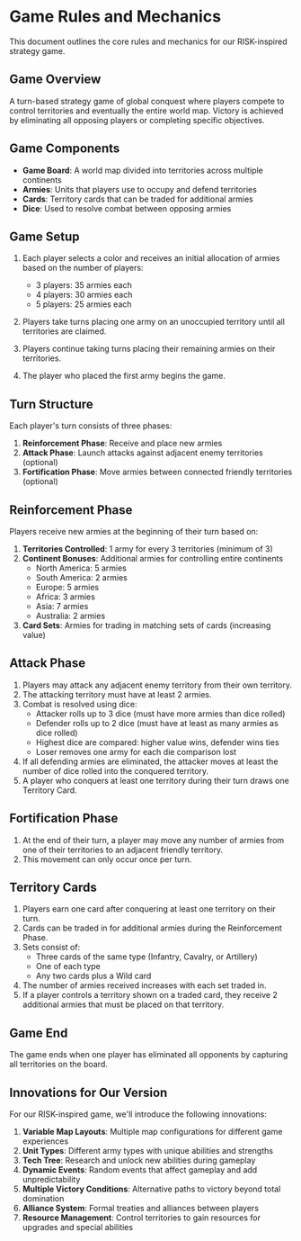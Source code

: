 # Game Rules and Mechanics

This document outlines the core rules and mechanics for our RISK-inspired strategy game.

## Game Overview

A turn-based strategy game of global conquest where players compete to control territories and eventually the entire world map. Victory is achieved by eliminating all opposing players or completing specific objectives.

## Game Components

- **Game Board**: A world map divided into territories across multiple continents
- **Armies**: Units that players use to occupy and defend territories
- **Cards**: Territory cards that can be traded for additional armies
- **Dice**: Used to resolve combat between opposing armies

## Game Setup

1. Each player selects a color and receives an initial allocation of armies based on the number of players:
   - 3 players: 35 armies each
   - 4 players: 30 armies each
   - 5 players: 25 armies each

2. Players take turns placing one army on an unoccupied territory until all territories are claimed.

3. Players continue taking turns placing their remaining armies on their territories.

4. The player who placed the first army begins the game.

## Turn Structure

Each player's turn consists of three phases:

1. **Reinforcement Phase**: Receive and place new armies
2. **Attack Phase**: Launch attacks against adjacent enemy territories (optional)
3. **Fortification Phase**: Move armies between connected friendly territories (optional)

## Reinforcement Phase

Players receive new armies at the beginning of their turn based on:

1. **Territories Controlled**: 1 army for every 3 territories (minimum of 3)
2. **Continent Bonuses**: Additional armies for controlling entire continents
   - North America: 5 armies
   - South America: 2 armies
   - Europe: 5 armies
   - Africa: 3 armies
   - Asia: 7 armies
   - Australia: 2 armies
3. **Card Sets**: Armies for trading in matching sets of cards (increasing value)

## Attack Phase

1. Players may attack any adjacent enemy territory from their own territory.
2. The attacking territory must have at least 2 armies.
3. Combat is resolved using dice:
   - Attacker rolls up to 3 dice (must have more armies than dice rolled)
   - Defender rolls up to 2 dice (must have at least as many armies as dice rolled)
   - Highest dice are compared: higher value wins, defender wins ties
   - Loser removes one army for each die comparison lost
4. If all defending armies are eliminated, the attacker moves at least the number of dice rolled into the conquered territory.
5. A player who conquers at least one territory during their turn draws one Territory Card.

## Fortification Phase

1. At the end of their turn, a player may move any number of armies from one of their territories to an adjacent friendly territory.
2. This movement can only occur once per turn.

## Territory Cards

1. Players earn one card after conquering at least one territory on their turn.
2. Cards can be traded in for additional armies during the Reinforcement Phase.
3. Sets consist of:
   - Three cards of the same type (Infantry, Cavalry, or Artillery)
   - One of each type
   - Any two cards plus a Wild card
4. The number of armies received increases with each set traded in.
5. If a player controls a territory shown on a traded card, they receive 2 additional armies that must be placed on that territory.

## Game End

The game ends when one player has eliminated all opponents by capturing all territories on the board.

## Innovations for Our Version

For our RISK-inspired game, we'll introduce the following innovations:

1. **Variable Map Layouts**: Multiple map configurations for different game experiences
2. **Unit Types**: Different army types with unique abilities and strengths
3. **Tech Tree**: Research and unlock new abilities during gameplay
4. **Dynamic Events**: Random events that affect gameplay and add unpredictability
5. **Multiple Victory Conditions**: Alternative paths to victory beyond total domination
6. **Alliance System**: Formal treaties and alliances between players
7. **Resource Management**: Control territories to gain resources for upgrades and special abilities
